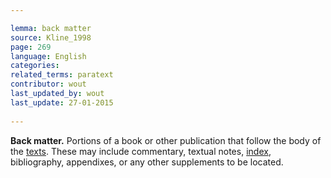 ```yaml
---

lemma: back matter
source: Kline_1998
page: 269 
language: English
categories: 
related_terms: paratext
contributor: wout
last_updated_by: wout
last_update: 27-01-2015
        
---
```


**Back matter.** Portions of a book or other publication that follow the body of the [texts](text.html). These may include commentary, textual notes, [index](index.html), bibliography, appendixes, or any other supplements to be located.

